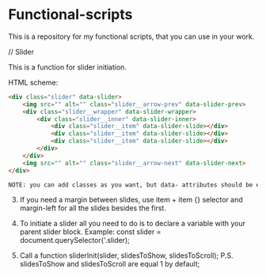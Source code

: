 # Functional-scripts

This is a repository for my functional scripts, that you can use in your work.

// Slider 

This is a function for slider initiation. 


 HTML scheme:
```html
<div class="slider" data-slider>
    <img src="" alt="" class="slider__arrow-prev" data-slider-prev>
    <div class="slider__wrapper" data-slider-wrapper>
        <div class="slider__inner" data-slider-inner>
            <div class="slider__item" data-slider-slide></div>
            <div class="slider__item" data-slider-slide></div>
            <div class="slider__item" data-slider-slide></div>
        </div>
    </div>
    <img src="" alt="" class="slider__arrow-next" data-slider-next>
</div>

NOTE: you can add classes as you want, but data- attributes should be exatly the same as in example.
```
3. If you need a margin between slides, use item + item {} selector and margin-left for all the slides besides the first.

2. To initiate a slider all you need to do is to declare a variable with your parent slider block.
Example:
const slider = document.querySelector('.slider);

3. Call a function sliderInit(slider, slidesToShow, slidesToScroll);
P.S. slidesToShow and slidesToScroll are equal 1 by default;
